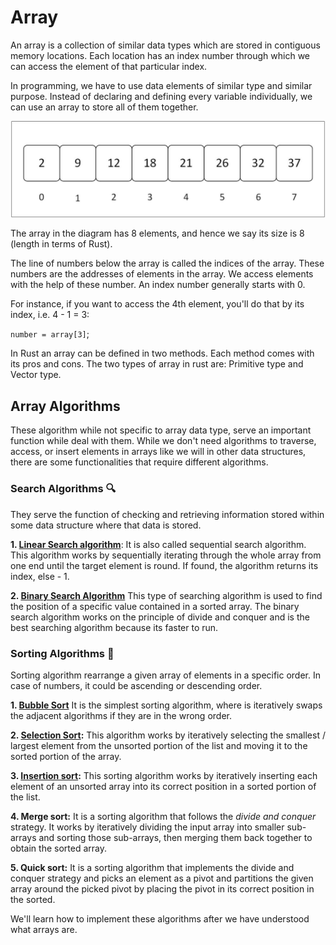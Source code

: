 # Array
An array is a collection  of similar data types which are stored in contiguous memory locations. Each location has an index number through which we can access the element of that particular index.

In programming, we have to use data elements of similar type and similar purpose. Instead of declaring and defining every variable individually, we can use an array to store all of them together.

![Array representation](../images/array.jpg)

The array in the diagram has 8 elements, and hence we say its size is 8 (length in terms of Rust).

The line of numbers below the array is called the indices of the array. These numbers are the addresses of elements in the array. We access elements with the help of these number. An index number generally starts with 0. 

For instance, if you want to access the 4th element, you'll do that by its index, i.e. 4 - 1 = 3:

`number = array[3]`;

In Rust an array can be defined in two methods. Each method comes with its pros and cons. The two types of array in rust are: Primitive type and Vector type.

## Array Algorithms
These algorithm while not specific to array data type, serve an important function while deal with them. While we don't need algorithms to traverse, access, or insert elements in arrays like we will in other data structures, there are some functionalities that require different algorithms.

### Search Algorithms 🔍
They serve the function of checking and retrieving information stored within some data structure where that data is stored.

**1. [Linear Search algorithm](../search_algorithms.md#linear-search-algorithm)**: It is also called sequential search algorithm. This algorithm works by sequentially iterating through the whole array from one end until the target element is round. If found, the algorithm returns its index, else - 1.

**2. [Binary Search Algorithm](../search_algorithms.md#binary-search-algorithm)** This type of searching algorithm is used to find the position of a specific value contained in a sorted array. The binary search algorithm works on the principle of divide and conquer and is the best searching algorithm because its faster to run.


### Sorting Algorithms 🧲
Sorting algorithm rearrange a given array of elements in a specific order. In case of numbers, it could be ascending or descending order.

**1. [Bubble Sort](../sorting_algorithms.md#bubble-sort-algorithm)** It is the simplest sorting algorithm, where is iteratively swaps the adjacent algorithms if they are in the wrong order.

**2. [Selection Sort](../sorting_algorithms.md#selection-sort-algorithm):** This algorithm works by iteratively selecting the smallest / largest element from the unsorted portion of the list and moving it to the sorted portion of the array.

**3. [Insertion sort](../sorting_algorithms.md#insertion-sort-algorithm):** This sorting algorithm works by iteratively inserting each element of an unsorted array into its correct position in a sorted portion of the list. 

**4. Merge sort:** It is a sorting algorithm that follows the *divide and conquer* strategy. It works by iteratively dividing the input array into smaller sub-arrays and sorting those sub-arrays, then merging them back together to obtain the sorted array.

**5. Quick sort:** It is a sorting algorithm that implements the divide and conquer strategy and picks an element as a pivot and partitions the given array around the picked pivot by placing the pivot in its correct position in the sorted.


We'll learn how to implement these algorithms after we have understood what arrays are.